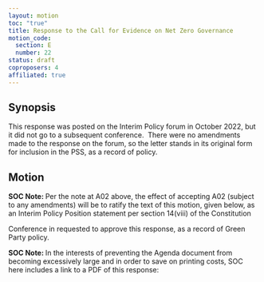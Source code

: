 ```yaml
---
layout: motion
toc: "true"
title: Response to the Call for Evidence on Net Zero Governance
motion_code:
  section: E
  number: 22
status: draft
coproposers: 4
affiliated: true
---
```

## Synopsis

This response was posted on the Interim Policy forum in October 2022, but it did not go to a subsequent conference.  There were no amendments made to the response on the forum, so the letter stands in its original form for inclusion in the PSS, as a record of policy.

## Motion

<p class="alert d-inline-block alert-primary"><strong>SOC Note: </strong> Per the note at A02 above, the effect of accepting A02 (subject to any amendments) will be to ratify the text of this motion, given below, as an Interim Policy Position statement per section 14(viii) of the Constitution</p>

Conference in requested to approve this response, as a record of Green Party policy.

<p class="alert d-inline-block alert-primary"><strong>SOC Note: </strong> In the interests of preventing the Agenda document from becoming excessively large and in order to save on printing costs, SOC here includes a link to a PDF of this response:  <https://spaces.greenparty.org.uk/file/file/download?guid=c9948832-0489-435f-9aef-12296366b759&hash_sha1=050b61f9></p>